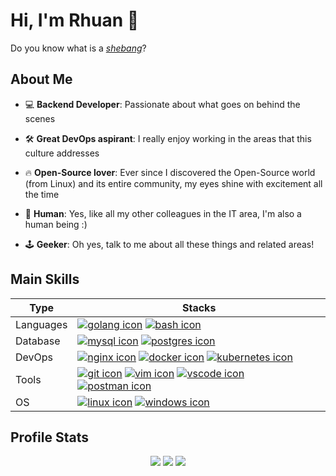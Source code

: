 # Hi, I'm Rhuan 👋

Do you know what is a [_shebang_](https://en.wikipedia.org/wiki/Shebang_(Unix))?

## About Me

- 💻 **Backend Developer**: Passionate about what goes on behind the scenes
- 🛠️ **Great DevOps aspirant**: I really enjoy working in the areas that this culture addresses
- 🔥 **Open-Source lover**: Ever since I discovered the Open-Source world (from Linux) and its entire community, my eyes shine with excitement all the time

- 🙋 **Human**: Yes, like all my other colleagues in the IT area, I'm also a human being :)
- 🕹️ **Geeker**: Oh yes, talk to me about all these things and related areas!

## Main Skills

| Type      | Stacks                                                                                                                                                                                      |
| --------- | ------------------------------------------------------------------------------------------------------------------------------------------------------------------------------------------- |
| Languages | [![golang icon][go]](https://go.dev/) [![bash icon][bash]](https://gnu.org/software/bash/)                                                  |
| Database  | [![mysql icon][mysql]](https://mysql.com/) [![postgres icon][postgres]](https://postgresql.org/)                                                                                            |
| DevOps    | [![nginx icon][nginx]](https://nginx.org/en/) [![docker icon][docker]](https://docker.com/) [![kubernetes icon][kubernetes]](https://kubernetes.io/)                                        |
| Tools     | [![git icon][git]](https://git-scm.com/) [![vim icon][vim]](https://www.vim.org/) [![vscode icon][vscode]](https://code.visualstudio.com/) [![postman icon][postman]](https://postman.com/) |
| OS        | [![linux icon][linux]](https://kernel.org/) [![windows icon][windows]](https://microsoft.com/en-us/windows)                                                                                 |

## Profile Stats

<div align="center">
  <img src="https://github-readme-stats.vercel.app/api?username=rhuanpk&theme=radical&show_icons=true&card_width=125">
  <img src="https://github-readme-streak-stats.herokuapp.com/?user=rhuanpk&theme=radical&card_width=405">
  <img src="https://github-readme-activity-graph.vercel.app/graph?username=rhuanpk&bg_color=141321&color=a9fef7&title_color=fe428e&line=ba3d70&point=f8d847&area=true&radius=7&height=350">
</div>

[go]: https://skillicons.dev/icons?i=go "Golang"
[git]: https://skillicons.dev/icons?i=git "Git"
[linux]: https://skillicons.dev/icons?i=linux "Linux"
[docker]: https://skillicons.dev/icons?i=docker "Docker"
[mysql]: https://skillicons.dev/icons?i=mysql "MySQL"
[postgres]: https://skillicons.dev/icons?i=postgres "PostgreSQL"
[windows]: https://skillicons.dev/icons?i=windows "Windows"
[bash]: https://skillicons.dev/icons?i=bash "Bash"
[kubernetes]: https://skillicons.dev/icons?i=kubernetes "Kubernetes"
[nginx]: https://skillicons.dev/icons?i=nginx "Nginx"
[vscode]: https://skillicons.dev/icons?i=vscode "VSCode"
[postman]: https://skillicons.dev/icons?i=postman "Postman"
[vim]: https://skillicons.dev/icons?i=vim "Vim"
[nodejs]: https://skillicons.dev/icons?i=nodejs "NodeJS"
